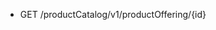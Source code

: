 <!--
    ATTENTION: This file was generated via gradle!
               Do NOT manually edit this file! Any such changes will be overwritten!
-->

* GET /productCatalog/v1/productOffering/{id}
